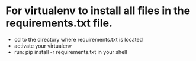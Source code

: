 # For virtualenv to install all files in the requirements.txt file.

* cd to the directory where requirements.txt is located
* activate your virtualenv
* run: pip install -r requirements.txt in your shell
